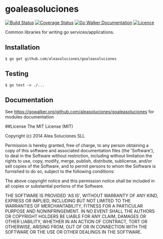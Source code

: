 # goaleasoluciones

[![Build Status](https://travis-ci.org/aleasoluciones/goaleasoluciones.svg?branch=master)](https://travis-ci.org/aleasoluciones/goaleasoluciones)
[![Coverage Status](https://img.shields.io/coveralls/aleasoluciones/goaleasoluciones.svg)](https://coveralls.io/r/aleasoluciones/goaleasoluciones?branch=master)
[![Go Walker Documentation](https://img.shields.io/badge/Go%20Walker-API%20Documentation-blue.svg)](https://gowalker.org/github.com/aleasoluciones/goaleasoluciones)
[![Licence](https://img.shields.io/badge/Licence-MIT-brightgreen.svg)](https://www.tldrlegal.com/l/mit)


Common libraries for writing go services/applications.

## Installation

```
$ go get github.com/aleasoluciones/goaleasoluciones
```

## Testing

```
$ go test -v ./...
```

## Documentation

See https://gowalker.org/github.com/aleasoluciones/goaleasoluciones for modules documentation

##License
The MIT License (MIT)

Copyright (c) 2014 Alea Soluciones SLL

Permission is hereby granted, free of charge, to any person obtaining a copy of this software and associated documentation files (the 'Software'), to deal in the Software without restriction, including without limitation the rights to use, copy, modify, merge, publish, distribute, sublicense, and/or sell copies of the Software, and to permit persons to whom the Software is furnished to do so, subject to the following conditions:

The above copyright notice and this permission notice shall be included in all copies or substantial portions of the Software.

THE SOFTWARE IS PROVIDED 'AS IS', WITHOUT WARRANTY OF ANY KIND, EXPRESS OR IMPLIED, INCLUDING BUT NOT LIMITED TO THE WARRANTIES OF MERCHANTABILITY, FITNESS FOR A PARTICULAR PURPOSE AND NONINFRINGEMENT. IN NO EVENT SHALL THE AUTHORS OR COPYRIGHT HOLDERS BE LIABLE FOR ANY CLAIM, DAMAGES OR OTHER LIABILITY, WHETHER IN AN ACTION OF CONTRACT, TORT OR OTHERWISE, ARISING FROM, OUT OF OR IN CONNECTION WITH THE SOFTWARE OR THE USE OR OTHER DEALINGS IN THE SOFTWARE.
